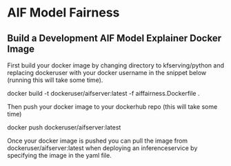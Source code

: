 # AIF Model Fairness

## Build a Development AIF Model Explainer Docker Image

First build your docker image by changing directory to kfserving/python and replacing dockeruser with your docker username in the snippet below (running this will take some time).

docker build -t dockeruser/aifserver:latest -f aiffairness.Dockerfile .

Then push your docker image to your dockerhub repo (this will take some time)

docker push dockeruser/aifserver:latest

Once your docker image is pushed you can pull the image from dockeruser/aifserver:latest when deploying an inferenceservice by specifying the image in the yaml file.
